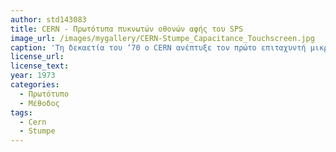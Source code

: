 ```yaml
---
author: std143083
title: CERN - Πρωτότυπα πυκνωτών οθονών αφής του SPS  
image_url: /images/mygallery/CERN-Stumpe_Capacitance_Touchscreen.jpg
caption: 'Τη δεκαετία του ‘70 o CERN ανέπτυξε τον πρώτο επιταχυντή μικροσωματιδίων (SPS). Σε αυτό το πρόγραμμα η επιστημονική ομάδα του με επικεφαλής τον Stumpe σχεδίασε και ανέπτυξε το πρωτότυπο και την πρώτη διάφανη οθόνη αφής που με τα κουμπιά της θα έλεγχε τις λειτουργίες του επιταχυντή.' 
license_url: 
license_text: 
year: 1973
categories: 
  - Πρωτότυπο
  - Μέθοδος
tags:
  - Cern
  - Stumpe
---
```

